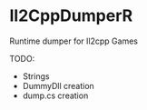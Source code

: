 # Il2CppDumperR
 Runtime dumper for Il2cpp Games

TODO:
- Strings
- DummyDll creation
- dump.cs creation
